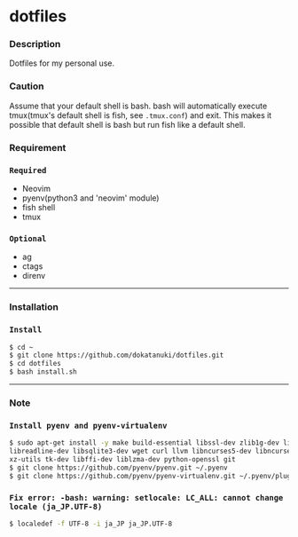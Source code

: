 # dotfiles


### Description
Dotfiles for my personal use.

### Caution
Assume that your default shell is bash.
bash will automatically execute tmux(tmux's default shell is fish, see `.tmux.conf`) and exit.
This makes it possible that default shell is bash but run fish like a default shell.

### Requirement
### `Required`
- Neovim
- pyenv(python3 and 'neovim' module)
- fish shell
- tmux
### `Optional`
- ag
- ctags
- direnv

---

### Installation
### `Install`
```sh
$ cd ~
$ git clone https://github.com/dokatanuki/dotfiles.git
$ cd dotfiles
$ bash install.sh
```

---

### Note
### `Install pyenv and pyenv-virtualenv`
```sh
$ sudo apt-get install -y make build-essential libssl-dev zlib1g-dev libbz2-dev \
libreadline-dev libsqlite3-dev wget curl llvm libncurses5-dev libncursesw5-dev \
xz-utils tk-dev libffi-dev liblzma-dev python-openssl git
$ git clone https://github.com/pyenv/pyenv.git ~/.pyenv
$ git clone https://github.com/pyenv/pyenv-virtualenv.git ~/.pyenv/plugins/pyenv-virtualenv
```

### `Fix error: -bash: warning: setlocale: LC_ALL: cannot change locale (ja_JP.UTF-8)`
```sh
$ localedef -f UTF-8 -i ja_JP ja_JP.UTF-8
```
